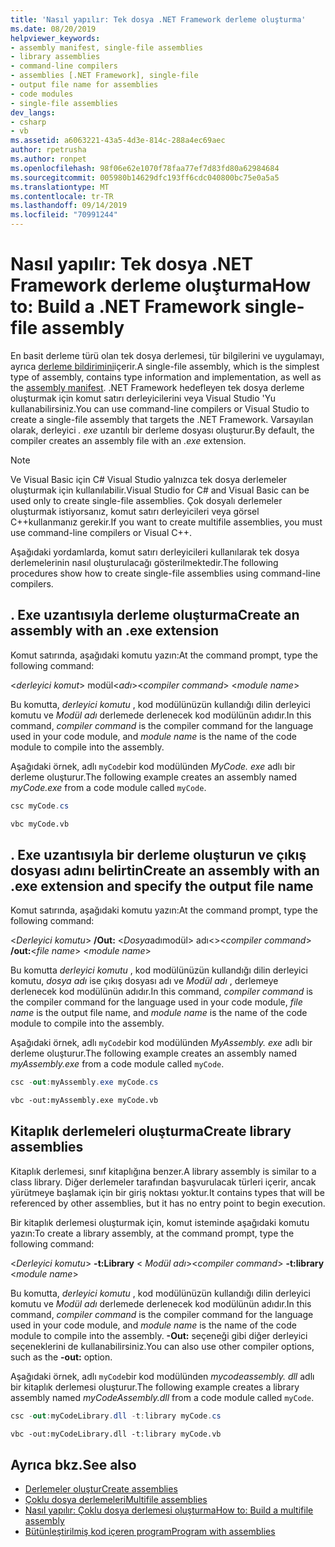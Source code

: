 ```yaml
---
title: 'Nasıl yapılır: Tek dosya .NET Framework derleme oluşturma'
ms.date: 08/20/2019
helpviewer_keywords:
- assembly manifest, single-file assemblies
- library assemblies
- command-line compilers
- assemblies [.NET Framework], single-file
- output file name for assemblies
- code modules
- single-file assemblies
dev_langs:
- csharp
- vb
ms.assetid: a6063221-43a5-4d3e-814c-288a4ec69aec
author: rpetrusha
ms.author: ronpet
ms.openlocfilehash: 98f06e62e1070f78faa77ef7d83fd80a62984684
ms.sourcegitcommit: 005980b14629dfc193ff6cdc040800bc75e0a5a5
ms.translationtype: MT
ms.contentlocale: tr-TR
ms.lasthandoff: 09/14/2019
ms.locfileid: "70991244"
---
```

# <a name="how-to-build-a-net-framework-single-file-assembly"></a><span data-ttu-id="6dc97-102">Nasıl yapılır: Tek dosya .NET Framework derleme oluşturma</span><span class="sxs-lookup"><span data-stu-id="6dc97-102">How to: Build a .NET Framework single-file assembly</span></span>

<span data-ttu-id="6dc97-103">En basit derleme türü olan tek dosya derlemesi, tür bilgilerini ve uygulamayı, ayrıca [derleme bildirimini](../../standard/assembly/manifest.md)içerir.</span><span class="sxs-lookup"><span data-stu-id="6dc97-103">A single-file assembly, which is the simplest type of assembly, contains type information and implementation, as well as the [assembly manifest](../../standard/assembly/manifest.md).</span></span> <span data-ttu-id="6dc97-104">.NET Framework hedefleyen tek dosya derleme oluşturmak için komut satırı derleyicilerini veya Visual Studio 'Yu kullanabilirsiniz.</span><span class="sxs-lookup"><span data-stu-id="6dc97-104">You can use command-line compilers or Visual Studio to create a single-file assembly that targets the .NET Framework.</span></span> <span data-ttu-id="6dc97-105">Varsayılan olarak, derleyici *. exe* uzantılı bir derleme dosyası oluşturur.</span><span class="sxs-lookup"><span data-stu-id="6dc97-105">By default, the compiler creates an assembly file with an *.exe* extension.</span></span>

> [!NOTE]
> <span data-ttu-id="6dc97-106">Ve Visual Basic için C# Visual Studio yalnızca tek dosya derlemeler oluşturmak için kullanılabilir.</span><span class="sxs-lookup"><span data-stu-id="6dc97-106">Visual Studio for C# and Visual Basic can be used only to create single-file assemblies.</span></span> <span data-ttu-id="6dc97-107">Çok dosyalı derlemeler oluşturmak istiyorsanız, komut satırı derleyicileri veya görsel C++kullanmanız gerekir.</span><span class="sxs-lookup"><span data-stu-id="6dc97-107">If you want to create multifile assemblies, you must use command-line compilers or Visual C++.</span></span>

<span data-ttu-id="6dc97-108">Aşağıdaki yordamlarda, komut satırı derleyicileri kullanılarak tek dosya derlemelerinin nasıl oluşturulacağı gösterilmektedir.</span><span class="sxs-lookup"><span data-stu-id="6dc97-108">The following procedures show how to create single-file assemblies using command-line compilers.</span></span>

## <a name="create-an-assembly-with-an-exe-extension"></a><span data-ttu-id="6dc97-109">. Exe uzantısıyla derleme oluşturma</span><span class="sxs-lookup"><span data-stu-id="6dc97-109">Create an assembly with an .exe extension</span></span>

<span data-ttu-id="6dc97-110">Komut satırında, aşağıdaki komutu yazın:</span><span class="sxs-lookup"><span data-stu-id="6dc97-110">At the command prompt, type the following command:</span></span>

<span data-ttu-id="6dc97-111">\<*derleyici komut*> modül\<*adı*></span><span class="sxs-lookup"><span data-stu-id="6dc97-111">\<*compiler command*> \<*module name*></span></span>

<span data-ttu-id="6dc97-112">Bu komutta, *derleyici komutu* , kod modülünüzün kullandığı dilin derleyici komutu ve *Modül adı* derlemede derlenecek kod modülünün adıdır.</span><span class="sxs-lookup"><span data-stu-id="6dc97-112">In this command, *compiler command* is the compiler command for the language used in your code module, and *module name* is the name of the code module to compile into the assembly.</span></span>

<span data-ttu-id="6dc97-113">Aşağıdaki örnek, adlı `myCode`bir kod modülünden *MyCode. exe* adlı bir derleme oluşturur.</span><span class="sxs-lookup"><span data-stu-id="6dc97-113">The following example creates an assembly named *myCode.exe* from a code module called `myCode`.</span></span>

```csharp
csc myCode.cs
```

```vb
vbc myCode.vb
```

## <a name="create-an-assembly-with-an-exe-extension-and-specify-the-output-file-name"></a><span data-ttu-id="6dc97-114">. Exe uzantısıyla bir derleme oluşturun ve çıkış dosyası adını belirtin</span><span class="sxs-lookup"><span data-stu-id="6dc97-114">Create an assembly with an .exe extension and specify the output file name</span></span>

<span data-ttu-id="6dc97-115">Komut satırında, aşağıdaki komutu yazın:</span><span class="sxs-lookup"><span data-stu-id="6dc97-115">At the command prompt, type the following command:</span></span>

<span data-ttu-id="6dc97-116">\<*Derleyici komutu*>  **/Out:** \<*Dosya*adımodül> adı\<></span><span class="sxs-lookup"><span data-stu-id="6dc97-116">\<*compiler command*> **/out:**\<*file name*> \<*module name*></span></span>

<span data-ttu-id="6dc97-117">Bu komutta *derleyici komutu* , kod modülünüzün kullandığı dilin derleyici komutu, *dosya adı* ise çıkış dosyası adı ve *Modül adı* , derlemeye derlenecek kod modülünün adıdır.</span><span class="sxs-lookup"><span data-stu-id="6dc97-117">In this command, *compiler command* is the compiler command for the language used in your code module, *file name* is the output file name, and *module name* is the name of the code module to compile into the assembly.</span></span>

<span data-ttu-id="6dc97-118">Aşağıdaki örnek, adlı `myCode`bir kod modülünden *MyAssembly. exe* adlı bir derleme oluşturur.</span><span class="sxs-lookup"><span data-stu-id="6dc97-118">The following example creates an assembly named *myAssembly.exe* from a code module called `myCode`.</span></span>

```csharp
csc -out:myAssembly.exe myCode.cs
```

```vb
vbc -out:myAssembly.exe myCode.vb
```

## <a name="create-library-assemblies"></a><span data-ttu-id="6dc97-119">Kitaplık derlemeleri oluşturma</span><span class="sxs-lookup"><span data-stu-id="6dc97-119">Create library assemblies</span></span>
 <span data-ttu-id="6dc97-120">Kitaplık derlemesi, sınıf kitaplığına benzer.</span><span class="sxs-lookup"><span data-stu-id="6dc97-120">A library assembly is similar to a class library.</span></span> <span data-ttu-id="6dc97-121">Diğer derlemeler tarafından başvurulacak türleri içerir, ancak yürütmeye başlamak için bir giriş noktası yoktur.</span><span class="sxs-lookup"><span data-stu-id="6dc97-121">It contains types that will be referenced by other assemblies, but it has no entry point to begin execution.</span></span>

<span data-ttu-id="6dc97-122">Bir kitaplık derlemesi oluşturmak için, komut isteminde aşağıdaki komutu yazın:</span><span class="sxs-lookup"><span data-stu-id="6dc97-122">To create a library assembly, at the command prompt, type the following command:</span></span>

<span data-ttu-id="6dc97-123">\<*Derleyici komutu*>  **-t:Library** \< *Modül adı*></span><span class="sxs-lookup"><span data-stu-id="6dc97-123">\<*compiler command*> **-t:library** \<*module name*></span></span>

<span data-ttu-id="6dc97-124">Bu komutta, *derleyici komutu* , kod modülünüzün kullandığı dilin derleyici komutu ve *Modül adı* derlemede derlenecek kod modülünün adıdır.</span><span class="sxs-lookup"><span data-stu-id="6dc97-124">In this command, *compiler command* is the compiler command for the language used in your code module, and *module name* is the name of the code module to compile into the assembly.</span></span> <span data-ttu-id="6dc97-125">**-Out:** seçeneği gibi diğer derleyici seçeneklerini de kullanabilirsiniz.</span><span class="sxs-lookup"><span data-stu-id="6dc97-125">You can also use other compiler options, such as the **-out:** option.</span></span>

<span data-ttu-id="6dc97-126">Aşağıdaki örnek, adlı `myCode`bir kod modülünden *mycodeassembly. dll* adlı bir kitaplık derlemesi oluşturur.</span><span class="sxs-lookup"><span data-stu-id="6dc97-126">The following example creates a library assembly named *myCodeAssembly.dll* from a code module called `myCode`.</span></span>

```csharp
csc -out:myCodeLibrary.dll -t:library myCode.cs
```

```vb
vbc -out:myCodeLibrary.dll -t:library myCode.vb
```

## <a name="see-also"></a><span data-ttu-id="6dc97-127">Ayrıca bkz.</span><span class="sxs-lookup"><span data-stu-id="6dc97-127">See also</span></span>

- [<span data-ttu-id="6dc97-128">Derlemeler oluştur</span><span class="sxs-lookup"><span data-stu-id="6dc97-128">Create assemblies</span></span>](../../standard/assembly/create.md)
- [<span data-ttu-id="6dc97-129">Çoklu dosya derlemeleri</span><span class="sxs-lookup"><span data-stu-id="6dc97-129">Multifile assemblies</span></span>](multifile-assemblies.md)
- [<span data-ttu-id="6dc97-130">Nasıl yapılır: Çoklu dosya derlemesi oluşturma</span><span class="sxs-lookup"><span data-stu-id="6dc97-130">How to: Build a multifile assembly</span></span>](build-multifile-assembly.md)
- [<span data-ttu-id="6dc97-131">Bütünleştirilmiş kod içeren program</span><span class="sxs-lookup"><span data-stu-id="6dc97-131">Program with assemblies</span></span>](../../standard/assembly/program.md)
